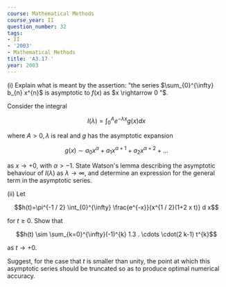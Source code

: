 ```yaml
---
course: Mathematical Methods
course_year: II
question_number: 32
tags:
- II
- '2003'
- Mathematical Methods
title: 'A3.17 '
year: 2003
---
```



(i) Explain what is meant by the assertion: "the series $\sum_{0}^{\infty} b_{n} x^{n}$ is asymptotic to $f(x)$ as $x \rightarrow 0 "$.

Consider the integral

$$I(\lambda)=\int_{0}^{A} e^{-\lambda x} g(x) d x$$

where $A>0, \lambda$ is real and $g$ has the asymptotic expansion

$$g(x) \sim a_{0} x^{\alpha}+a_{1} x^{\alpha+1}+a_{2} x^{\alpha+2}+\ldots$$

as $x \rightarrow+0$, with $\alpha>-1$. State Watson's lemma describing the asymptotic behaviour of $I(\lambda)$ as $\lambda \rightarrow \infty$, and determine an expression for the general term in the asymptotic series.

(ii) Let

$$h(t)=\pi^{-1 / 2} \int_{0}^{\infty} \frac{e^{-x}}{x^{1 / 2}(1+2 x t)} d x$$

for $t \geqslant 0$. Show that

$$h(t) \sim \sum_{k=0}^{\infty}(-1)^{k} 1.3 . \cdots \cdot(2 k-1) t^{k}$$

as $t \rightarrow+0$.

Suggest, for the case that $t$ is smaller than unity, the point at which this asymptotic series should be truncated so as to produce optimal numerical accuracy.